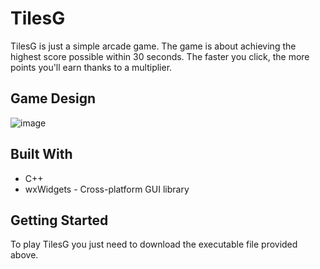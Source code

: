 # TilesG

TilesG is just a simple arcade game.
The game is about achieving the highest score possible within 30 seconds. The faster you click, the more points you'll earn thanks to a multiplier.

## Game Design

![image](https://github.com/mswiatek12/TilesG/assets/152070484/da0fb754-804f-4d18-8c17-b94072ce89ec)

## Built With

- C++
- wxWidgets - Cross-platform GUI library

## Getting Started

To play TilesG you just need to download the executable file provided above.
